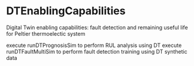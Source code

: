 # DTEnablingCapabilities
Digital Twin enabling capabilities: fault detection and remaining useful life for Peltier thermoelectic system


execute runDTPrognosisSim to perform RUL analysis using DT
execute runDTFaultMultiSim to perform fault detection training using DT synthetic data
